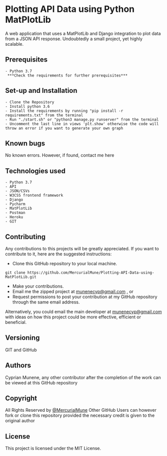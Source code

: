 # Plotting API Data using Python MatPlotLib
A web application that uses a MatPlotLib and Django integration to plot data from a JSON API response. Undoubtedly a small project, yet highly scalable. 

## Prerequisites

    - Python 3.7 
     ***Check the requirements for further prerequisites***

## Set-up and Installation

    - Clone the Repository
    - Install python 3.6
    - Install the requirements by running "pip install -r requirements.txt" from the terminal
    - Run "./start.sh" or "python3 manage.py runserver" from the terminal
    - Uncomment the last line in views 'plt.show' otherwise the code will throw an error if you want to generate your own graph

## Known bugs
    

No known errors. However, if found, contact me here 
## Technologies used

    - Python 3.7
    - API
    - JSON/CSVs
    - W3CSS frontend framework
    - Django
    - Pycharm
    - MatPlotLib
    - Postman
    - Heroku
    - GIT
    
## Contributing
Any contributions to this projects will be greatly appreciated. If you want to contribute to it, here are the suggested instructions:
* Clone this GitHub repository to your local machine.

```buildoutcfg
git clone https://github.com/MercurialMune/Plotting-API-Data-using-MatPlotLib.git
```
* Make your contributions.
* Email me the zipped project at munenecyp@gmail.com , or
* Request permissions to post your contribution at my GitHub repository through the same email address.

Alternatively, you could email the main developer at munenecyp@gmail.com with ideas on how this project could be more effective, efficient or beneficial.

## Versioning
GIT and GitHub

## Authors

 Cyprian Munene, any other contributor after the completion of the work can be viewed at this GitHub repository

## Copyright

All Rights Reserved by [@MercurialMune](https://github.com/MercurialMune)
Other GitHub Users can however fork or clone this repository provided the necessary credit is given to the original author
## License

This project is licensed under the MIT License.

